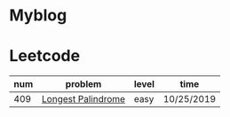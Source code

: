 # Myblog

# Leetcode

num|problem|level|time
-|-|-|-
409| [Longest Palindrome](https://github.com/lihe/Myblog/issues/1) |easy|10/25/2019
